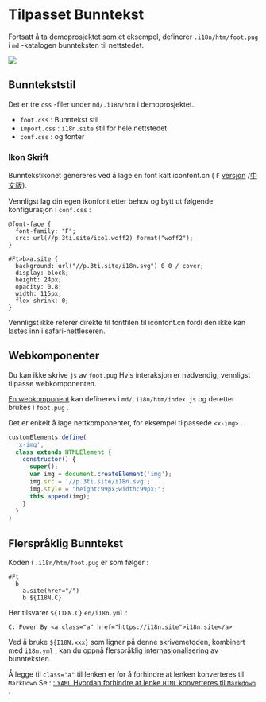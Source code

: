 # Tilpasset Bunntekst

Fortsatt å ta demoprosjektet som et eksempel, definerer `.i18n/htm/foot.pug` i `md` -katalogen bunnteksten til nettstedet.

![](https://p.3ti.site/1721286077.avif)

## Bunntekststil

Det er tre `css` -filer under `md/.i18n/htm` i demoprosjektet.

* `foot.css` : Bunntekst stil
* `import.css` : `i18n.site` stil for hele nettstedet
* `conf.css` : og fonter

### Ikon Skrift

Bunntekstikonet genereres ved å lage en font kalt iconfont.cn ( `F` [versjon](https://www.iconfont.cn/?lang=en-us) /[中文版](https://www.iconfont.cn/?lang=zh)).

Vennligst lag din egen ikonfont etter behov og bytt ut følgende konfigurasjon i `conf.css` :

```
@font-face {
  font-family: "F";
  src: url(//p.3ti.site/ico1.woff2) format("woff2");
}

#Ft>b>a.site {
  background: url("//p.3ti.site/i18n.svg") 0 0 / cover;
  display: block;
  height: 24px;
  opacity: 0.8;
  width: 115px;
  flex-shrink: 0;
}
```

Vennligst ikke referer direkte til fontfilen til iconfont.cn fordi den ikke kan lastes inn i safari-nettleseren.

## Webkomponenter

Du kan ikke skrive `js` av `foot.pug` Hvis interaksjon er nødvendig, vennligst tilpasse webkomponenten.

[En webkomponent](https://www.freecodecamp.org/news/build-your-first-web-component/) kan defineres i `md/.i18n/htm/index.js` og deretter brukes i `foot.pug` .

Det er enkelt å lage nettkomponenter, for eksempel tilpassede `<x-img>` .

```js
customElements.define(
  'x-img',
  class extends HTMLElement {
    constructor() {
      super();
      var img = document.createElement('img');
      img.src = '//p.3ti.site/i18n.svg';
      img.style = "height:99px;width:99px;";
      this.append(img);
    }
  }
)
```

## Flerspråklig Bunntekst

Koden i `.i18n/htm/foot.pug` er som følger :

```
#Ft
  b
    a.site(href="/")
    b ${I18N.C}
```

Her tilsvarer `${I18N.C}` `en/i18n.yml` :

```
C: Power By <a class="a" href="https://i18n.site">i18n.site</a>
```

Ved å bruke `${I18N.xxx}` som ligner på denne skrivemetoden, kombinert med `i18n.yml` , kan du oppnå flerspråklig internasjonalisering av bunnteksten.

Å legge til `class="a"` til lenken er for å forhindre at lenken konverteres til `MarkDown` Se :
 [: `YAML` Hvordan forhindre at lenke `HTML` konverteres til `Markdown`](/i18/qa#H2) .